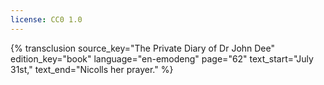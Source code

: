 ```yaml
---
license: CC0 1.0
---
```

{% transclusion
  source_key="The Private Diary of Dr John Dee"
  edition_key="book"
  language="en-emodeng"
  page="62"
  text_start="July 31st,"
  text_end="Nicolls her prayer."
%}
